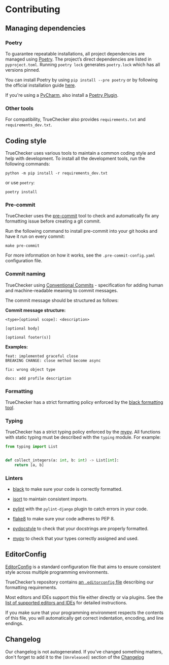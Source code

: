 # Contributing

## Managing dependencies

### Poetry

To guarantee repeatable installations, all project dependencies are managed
using [Poetry](https://poetry.eustace.io/). The project’s direct dependencies are listed
in `pyproject.toml`. Running `poetry lock` generates `poetry.lock` which has all versions pinned.

You can install Poetry by using `pip install --pre poetry` or by following the official
installation guide [here](https://github.com/sdispater/poetry#installation).

If you're using a [PyCharm](https://www.jetbrains.com/pycharm/), also install
a [Poetry Plugin](https://plugins.jetbrains.com/plugin/14307-poetry).

### Other tools

For compatibility, TrueChecker also provides `requirements.txt` and `requirements_dev.txt`.

## Coding style

TrueChecker uses various tools to maintain a common coding style and help with development. To
install all the development tools, run the following commands:

```shell
python -m pip install -r requirements_dev.txt
```

or use `poetry`:

```shell
poetry install
```

### Pre-commit

TrueChecker uses the [pre-commit](https://pre-commit.com/#install) tool to check and automatically
fix any formatting issue before creating a git commit.

Run the following command to install pre-commit into your git hooks and have it run on every
commit:

```shell
make pre-commit
```

For more information on how it works, see the `.pre-commit-config.yaml` configuration file.

### Commit naming

TrueChecker using [Conventional Commits](https://www.conventionalcommits.org/en/v1.0.0/) -
specification for adding human and machine-readable meaning to commit messages.

The commit message should be structured as follows:

**Commit message structure:**

```
<type>[optional scope]: <description>

[optional body]

[optional footer(s)]
```

**Examples:**

```
feat: implemented graceful close
BREAKING CHANGE: close method become async
```

```
fix: wrong object type
```

```
docs: add profile description
```

### Formatting

TrueChecker has a strict formatting policy enforced by
the [black formatting tool](https://github.com/python/black).

### Typing

TrueChecker has a strict typing policy enforced by the [mypy](https://github.com/python/mypy). All
functions with static typing must be described with the `typing` module. For example:

```python
from typing import List


def collect_integers(a: int, b: int) -> List[int]:
    return [a, b]
```

### Linters

- [black](https://github.com/python/black/) to make sure your code is correctly formatted.

- [isort](https://github.com/timothycrosley/isort) to maintain consistent imports.

- [pylint](https://www.pylint.org/) with the `pylint-django` plugin to catch errors in your code.

- [flake8](https://flake8.pycqa.org/en/latest/) to make sure your code adheres to PEP 8.

- [pydocstyle](http://pydocstyle.pycqa.org/en/latest/) to check that your docstrings are properly
  formatted.

- [mypy](https://github.com/python/mypy) to check that your types correctly assigned and used.

## EditorConfig

[EditorConfig](http://editorconfig.org/) is a standard configuration file that aims to ensure
consistent style across multiple programming environments.

TrueChecker’s repository
contains [an `.editorconfig` file](https://github.com/mirumee/TrueChecker/blob/master/.editorconfig)
describing our formatting requirements.

Most editors and IDEs support this file either directly or via plugins. See
the [list of supported editors and IDEs](http://editorconfig.org/#download) for detailed
instructions.

If you make sure that your programming environment respects the contents of this file, you will
automatically get correct indentation, encoding, and line endings.


## Changelog
Our changelog is not autogenerated.
If you've changed something matters, don't forget to add it to the `[Unreleased]` section of the [Changelog](CHANGELOG.md)
